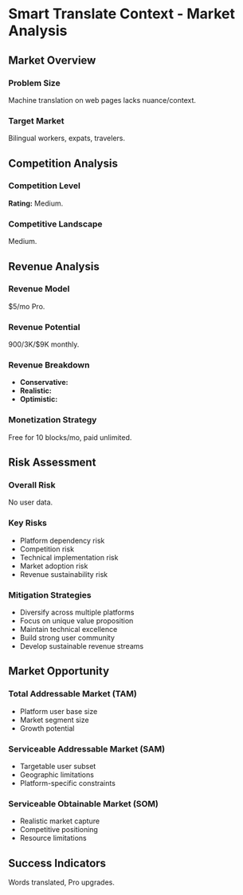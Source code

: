 # Smart Translate Context - Market Analysis

## Market Overview

### Problem Size
Machine translation on web pages lacks nuance/context.

### Target Market
Bilingual workers, expats, travelers.

## Competition Analysis

### Competition Level
**Rating:** Medium.

### Competitive Landscape
Medium.

## Revenue Analysis

### Revenue Model
$5/mo Pro.

### Revenue Potential
$900/$3K/$9K monthly.

### Revenue Breakdown
- **Conservative:** 
- **Realistic:** 
- **Optimistic:** 

### Monetization Strategy
Free for 10 blocks/mo, paid unlimited.

## Risk Assessment

### Overall Risk
No user data.

### Key Risks
- Platform dependency risk
- Competition risk
- Technical implementation risk
- Market adoption risk
- Revenue sustainability risk

### Mitigation Strategies
- Diversify across multiple platforms
- Focus on unique value proposition
- Maintain technical excellence
- Build strong user community
- Develop sustainable revenue streams

## Market Opportunity

### Total Addressable Market (TAM)
- Platform user base size
- Market segment size
- Growth potential

### Serviceable Addressable Market (SAM)
- Targetable user subset
- Geographic limitations
- Platform-specific constraints

### Serviceable Obtainable Market (SOM)
- Realistic market capture
- Competitive positioning
- Resource limitations

## Success Indicators
Words translated, Pro upgrades.
